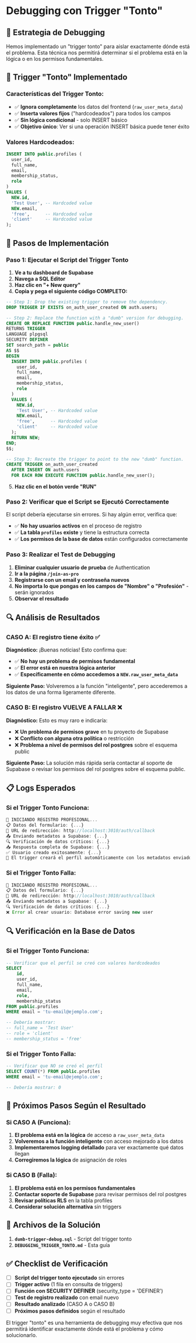 # Debugging con Trigger "Tonto"

## 🎯 Estrategia de Debugging

Hemos implementado un "trigger tonto" para aislar exactamente dónde está el problema. Esta técnica nos permitirá determinar si el problema está en la lógica o en los permisos fundamentales.

## 🔧 Trigger "Tonto" Implementado

### **Características del Trigger Tonto:**
- ✅ **Ignora completamente** los datos del frontend (`raw_user_meta_data`)
- ✅ **Inserta valores fijos** ("hardcodeados") para todos los campos
- ✅ **Sin lógica condicional** - solo INSERT básico
- ✅ **Objetivo único**: Ver si una operación INSERT básica puede tener éxito

### **Valores Hardcodeados:**
```sql
INSERT INTO public.profiles (
  user_id, 
  full_name, 
  email,
  membership_status,
  role
)
VALUES (
  NEW.id,
  'Test User', -- Hardcoded value
  NEW.email,
  'free',      -- Hardcoded value
  'client'     -- Hardcoded value
);
```

## 🚀 Pasos de Implementación

### **Paso 1: Ejecutar el Script del Trigger Tonto**

1. **Ve a tu dashboard de Supabase**
2. **Navega a SQL Editor**
3. **Haz clic en "+ New query"**
4. **Copia y pega el siguiente código COMPLETO:**

```sql
-- Step 1: Drop the existing trigger to remove the dependency.
DROP TRIGGER IF EXISTS on_auth_user_created ON auth.users;

-- Step 2: Replace the function with a "dumb" version for debugging.
CREATE OR REPLACE FUNCTION public.handle_new_user()
RETURNS TRIGGER
LANGUAGE plpgsql
SECURITY DEFINER
SET search_path = public
AS $$
BEGIN
  INSERT INTO public.profiles (
    user_id, 
    full_name, 
    email,
    membership_status,
    role
  )
  VALUES (
    NEW.id,
    'Test User', -- Hardcoded value
    NEW.email,
    'free',      -- Hardcoded value
    'client'     -- Hardcoded value
  );
  RETURN NEW;
END;
$$;

-- Step 3: Recreate the trigger to point to the new "dumb" function.
CREATE TRIGGER on_auth_user_created
  AFTER INSERT ON auth.users
  FOR EACH ROW EXECUTE FUNCTION public.handle_new_user();
```

5. **Haz clic en el botón verde "RUN"**

### **Paso 2: Verificar que el Script se Ejecutó Correctamente**

El script debería ejecutarse sin errores. Si hay algún error, verifica que:
- ✅ **No hay usuarios activos** en el proceso de registro
- ✅ **La tabla `profiles` existe** y tiene la estructura correcta
- ✅ **Los permisos de la base de datos** están configurados correctamente

### **Paso 3: Realizar el Test de Debugging**

1. **Eliminar cualquier usuario de prueba** de Authentication
2. **Ir a la página `/join-as-pro`**
3. **Registrarse con un email y contraseña nuevos**
4. **No importa lo que pongas en los campos de "Nombre" o "Profesión"** - serán ignorados
5. **Observar el resultado**

## 🔍 Análisis de Resultados

### **CASO A: El registro tiene éxito ✅**

**Diagnóstico:** ¡Buenas noticias! Esto confirma que:
- ✅ **No hay un problema de permisos fundamental**
- ✅ **El error está en nuestra lógica anterior**
- ✅ **Específicamente en cómo accedemos a `NEW.raw_user_meta_data`**

**Siguiente Paso:** Volveremos a la función "inteligente", pero accederemos a los datos de una forma ligeramente diferente.

### **CASO B: El registro VUELVE A FALLAR ❌**

**Diagnóstico:** Esto es muy raro e indicaría:
- ❌ **Un problema de permisos grave** en tu proyecto de Supabase
- ❌ **Conflicto con alguna otra política** o restricción
- ❌ **Problema a nivel de permisos del rol postgres** sobre el esquema public

**Siguiente Paso:** La solución más rápida sería contactar al soporte de Supabase o revisar los permisos del rol postgres sobre el esquema public.

## 📋 Logs Esperados

### **Si el Trigger Tonto Funciona:**

```javascript
🚀 INICIANDO REGISTRO PROFESIONAL...
📋 Datos del formulario: {...}
🔗 URL de redirección: http://localhost:3010/auth/callback
📤 Enviando metadatos a Supabase: {...}
🔍 Verificación de datos críticos: {...}
📥 Respuesta completa de Supabase: {...}
✅ Usuario creado exitosamente: {...}
🔧 El trigger creará el perfil automáticamente con los metadatos enviados
```

### **Si el Trigger Tonto Falla:**

```javascript
🚀 INICIANDO REGISTRO PROFESIONAL...
📋 Datos del formulario: {...}
🔗 URL de redirección: http://localhost:3010/auth/callback
📤 Enviando metadatos a Supabase: {...}
🔍 Verificación de datos críticos: {...}
❌ Error al crear usuario: Database error saving new user
```

## 🔍 Verificación en la Base de Datos

### **Si el Trigger Tonto Funciona:**

```sql
-- Verificar que el perfil se creó con valores hardcodeados
SELECT 
    id, 
    user_id, 
    full_name, 
    email, 
    role, 
    membership_status
FROM public.profiles 
WHERE email = 'tu-email@ejemplo.com';

-- Debería mostrar:
-- full_name = 'Test User'
-- role = 'client'
-- membership_status = 'free'
```

### **Si el Trigger Tonto Falla:**

```sql
-- Verificar que NO se creó el perfil
SELECT COUNT(*) FROM public.profiles 
WHERE email = 'tu-email@ejemplo.com';

-- Debería mostrar: 0
```

## 🎯 Próximos Pasos Según el Resultado

### **Si CASO A (Funciona):**

1. **El problema está en la lógica** de acceso a `raw_user_meta_data`
2. **Volveremos a la función inteligente** con acceso mejorado a los datos
3. **Implementaremos logging detallado** para ver exactamente qué datos llegan
4. **Corregiremos la lógica** de asignación de roles

### **Si CASO B (Falla):**

1. **El problema está en los permisos fundamentales**
2. **Contactar soporte de Supabase** para revisar permisos del rol postgres
3. **Revisar políticas RLS** en la tabla profiles
4. **Considerar solución alternativa** sin triggers

## 📝 Archivos de la Solución

1. **`dumb-trigger-debug.sql`** - Script del trigger tonto
2. **`DEBUGGING_TRIGGER_TONTO.md`** - Esta guía

## ✅ Checklist de Verificación

- [ ] **Script del trigger tonto ejecutado** sin errores
- [ ] **Trigger activo** (1 fila en consulta de triggers)
- [ ] **Función con SECURITY DEFINER** (security_type = 'DEFINER')
- [ ] **Test de registro realizado** con email nuevo
- [ ] **Resultado analizado** (CASO A o CASO B)
- [ ] **Próximos pasos definidos** según el resultado

El trigger "tonto" es una herramienta de debugging muy efectiva que nos permitirá identificar exactamente dónde está el problema y cómo solucionarlo.
